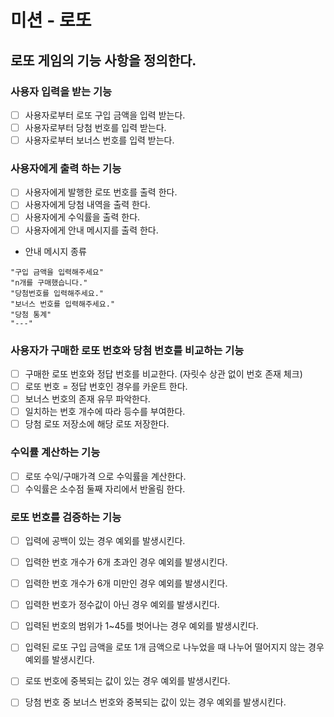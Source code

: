 # 미션 - 로또
## 로또 게임의 기능 사항을 정의한다. 

### 사용자 입력을 받는 기능
- [ ] 사용자로부터 로또 구입 금액을 입력 받는다.
- [ ] 사용자로부터 당첨 번호를 입력 받는다.
- [ ] 사용자로부터 보너스 번호를 입력 받는다.
### 사용자에게 출력 하는 기능 
- [ ] 사용자에게 발행한 로또 번호를 출력 한다.
- [ ] 사용자에게 당첨 내역을 출력 한다.
- [ ] 사용자에게 수익률을 출력 한다.
- [ ] 사용자에게 안내 메시지를 출력 한다.
- 안내 메시지 종류
```
"구입 금액을 입력해주세요"
"n개를 구매했습니다."
"당첨번호를 입력해주세요."
"보너스 번호를 입력해주세요."
"당첨 통계"
"---"
```
### 사용자가 구매한 로또 번호와 당첨 번호를 비교하는 기능
- [ ] 구매한 로또 번호와 정답 번호를 비교한다. (자릿수 상관 없이 번호 존재 체크)
- [ ] 로또 번호 = 정답 번호인 경우를 카운트 한다.
- [ ] 보너스 번호의 존재 유무 파악한다.
- [ ] 일치하는 번호 개수에 따라 등수를 부여한다. 
- [ ] 당첨 로또 저장소에 해당 로또 저장한다.

### 수익률 계산하는 기능 
- [ ] 로또 수익/구매가격 으로 수익률을 계산한다.
- [ ] 수익률은 소수점 둘째 자리에서 반올림 한다.

### 로또 번호를 검증하는 기능
- [ ] 입력에 공백이 있는 경우 예외를 발생시킨다.
- [ ] 입력한 번호 개수가 6개 초과인 경우 예외를 발생시킨다.
- [ ] 입력한 번호 개수가 6개 미만인 경우 예외를 발생시킨다.
- [ ] 입력한 번호가 정수값이 아닌 경우 예외를 발생시킨다. 
- [ ] 입력된 번호의 범위가 1~45를 벗어나는 경우 예외를 발생시킨다.
- [ ] 입력된 로또 구입 금액을 로또 1개 금액으로 나누었을 때 나누어 떨어지지 않는 경우 예외를 발생시킨다.
- [ ] 로또 번호에 중복되는 값이 있는 경우 예외를 발생시킨다.
- [ ] 당첨 번호 중 보너스 번호와 중복되는 값이 있는 경우 예외를 발생시킨다.




